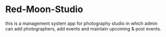 # Red-Moon-Studio
this is a management system app for photography studio in which admin can add photographers, add events and maintain upcoming &amp; post events.
